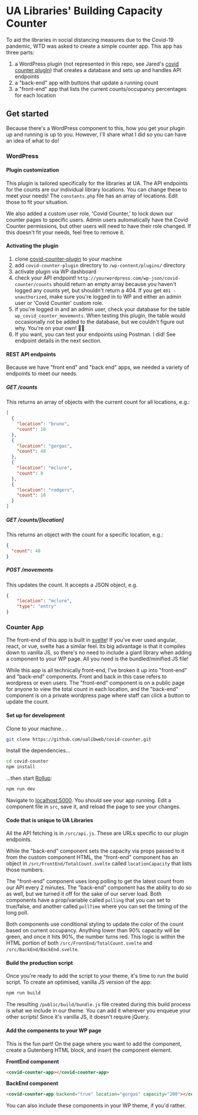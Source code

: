 # UA Libraries' Building Capacity Counter

To aid the libraries in social distancing measures due to the Covid-19 pandemic, WTD was asked to create a simple counter app. This app has three parts:

1. a WordPress plugin (not represented in this repo, see Jared's [covid counter plugin](https://github.com/ualibweb/covid-counter-plugin)) that creates a database and sets up and handles API endpoints
2. a "back-end" app with buttons that update a running count
3. a "front-end" app that lists the current counts/occupancy percentages for each location

## Get started

Because there's a WordPress component to this, how you get your plugin up and running is up to you. However, I'll share what I did so you can have an idea of what to do!

### WordPress

#### Plugin customization

This plugin is tailored specifically for the libraries at UA. The API endpoints for the counts are our individual library locations. You can change these to meet your needs! The `constants.php` file has an array of locations. Edit those to fit your situation.

We also added a custom user role, 'Covid Counter,' to lock down our counter pages to specific users. Admin users automatically have the Covid Counter permissions, but other users will need to have their role changed. If this doesn't fit your needs, feel free to remove it.

#### Activating the plugin

1. clone [covid-counter-plugin](https://github.com/ualibweb/covid-counter-plugin.git) to your machine
1. add `covid-counter-plugin` directory to `/wp-content/plugins/` directory
2. activate plugin via WP dashboard
3. check your API endpoint! `http://yourwordpress.com/wp-json/covid-counter/counts` should return an empty array because you haven't logged any counts yet, but shouldn't return a 404. If you get `401 - unauthorized`, make sure you're logged in to WP and either an admin user or 'Covid Counter' custom role.
4. if you're logged in and an admin user, check your database for the table `wp_covid_counter_movements`. When testing this plugin, the table would occasionally not be added to the database, but we couldn't figure out why. You're on your own! :woman_shrugging:
5. If you want, you can test your endpoints using Postman. I did! See endpoint details in the next section.

#### REST API endpoints

Because we have "front end" and "back end" apps, we needed a variety of endpoints to meet our needs. 

##### GET /counts

This returns an array of objects with the current count for all locations, e.g.:

```json
[
  {
    "location": "bruno",
    "count": 10
  },
  {
    "location": "gorgas",
    "count": 48
  },
  {
    "location": "mclure",
    "count": 8
  },
  {
    "location": "rodgers",
    "count": 10
  }
]
```

##### GET /counts/[location]

This returns an object with the count for a specific location, e.g.:

```json
{
  "count": 48
}
```

##### POST /movements

This updates the count. It accepts a JSON object, e.g.

```json
{
    "location": "mclure",
    "type": "entry"
}
```

### Counter App

The front-end of this app is built in [svelte](https://svelte.dev/)! If you've ever used angular, react, or vue, svelte has a similar feel. Its big advantage is that it compiles down to vanilla JS, so there's no need to include a giant library when adding a component to your WP page. All you need is the bundled/minified JS file!

While this app is all technically front-end, I've broken it up into "front-end" and "back-end" components. Front and back in this case refers to wordpress or even users. The "front-end" component is on a public page for anyone to view the total count in each location, and the "back-end" component is on a private wordpress page where staff can click a button to update the count.

#### Set up for development

Clone to your machine.. .

```bash
git clone https://github.com/ualibweb/covid-counter.git 
```

Install the dependencies...

```bash
cd covid-counter
npm install
```

...then start [Rollup](https://rollupjs.org):

```bash
npm run dev
```

Navigate to [localhost:5000](http://localhost:5000). You should see your app running. Edit a component file in `src`, save it, and reload the page to see your changes.

#### Code that is unique to UA Libraries

All the API fetching is in `/src/api.js`. These are URLs specific to our plugin endpoints.

While the "back-end" component sets the capacity via props passed to it from the custom component HTML, the "front-end" component has an object in `/src/FrontEnd/TotalCount.svelte` called `locationCapacity` that lists those numbers.

The "front-end" component uses long polling to get the latest count from our API every 2 minutes. The "back-end" component has the ability to do so as well, but we turned it off for the sake of our server load. Both components have a prop/variable called `polling` that you can set to true/false, and another called `pollTime` where you can set the timing of the long poll.

Both components use conditional styling to update the color of the count based on current occupancy. Anything lower than 90% capacity will be green, and once it hits 90%, the number turns red. This logic is within the HTML portion of both `/src/FrontEnd/TotalCount.svelte` and `/src/BackEnd/BackEnd.svelte`.

#### Build the production script

Once you're ready to add the script to your theme, it's time to run the build script. To create an optimised, vanilla JS version of the app:

```bash
npm run build
```

The resulting `/public/build/bundle.js` file created during this build process is what we include in our theme. You can add it wherever you enqueue your other scripts! Since it's vanilla JS, it doesn't require jQuery.

#### Add the components to your WP page

This is the fun part! On the page where you want to add the component, create a Gutenberg HTML block, and insert the component element.

**FrontEnd component**

```html
<covid-counter-app></covid-counter-app>
```

**BackEnd component**

```html
<covid-counter-app backend="true" location="gorgas" capacity="200"></covid-counter-app>
```

You can also include these components in your WP theme, if you'd rather.
